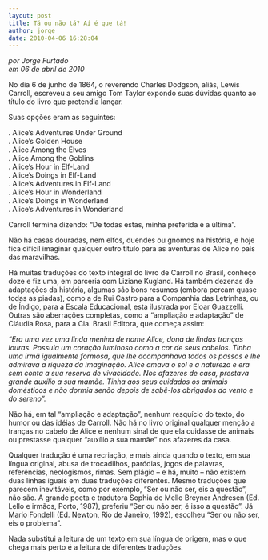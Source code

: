 ```yaml
---
layout: post
title: Tá ou não tá? Aí é que tá!
author: jorge
date: 2010-04-06 16:28:04
---
```

*[](https://arquivo.casacinepoa.com.br/a-casa.html)por Jorge Furtado*\
*em 06 de abril de 2010*

No dia 6 de junho de 1864, o reverendo Charles Dodgson, aliás, Lewis Carroll, escreveu a seu amigo Tom Taylor expondo suas dúvidas quanto ao título do livro que pretendia lançar.

Suas opções eram as seguintes:

. Alice’s Adventures Under Ground\
. Alice’s Golden House\
. Alice Among the Elves\
. Alice Among the Goblins\
. Alice’s Hour in Elf-Land\
. Alice’s Doings in Elf-Land\
. Alice’s Adventures in Elf-Land\
. Alice’s Hour in Wonderland\
. Alice’s Doings in Wonderland\
. Alice’s Adventures in Wonderland

Carroll termina dizendo: “De todas estas, minha preferida é a última”.

Não há casas douradas, nem elfos, duendes ou gnomos na história, e hoje fica difícil imaginar qualquer outro título para as aventuras de Alice no país das maravilhas.

Há muitas traduções do texto integral do livro de Carroll no Brasil, conheço doze e fiz uma, em parceria com Liziane Kugland. Há também dezenas de adaptações da história, algumas são bons resumos (embora percam quase todas as piadas), como a de Rui Castro para a Companhia das Letrinhas, ou de Índigo, para a Escala Educacional, esta ilustrada por Eloar Guazzelli. Outras são aberrações completas, como a “ampliação e adaptação” de Cláudia Rosa, para a Cia. Brasil Editora, que começa assim:

*“Era uma vez uma linda menina de nome Alice, dona de lindas tranças louras. Possuia um coração luminoso como a cor de seus cabelos. Tinha uma irmã igualmente formosa, que lhe acompanhava todos os passos e lhe admirava a riqueza da imaginação. Alice amava o sol e a natureza e era sem conta a sua reserva de vivacidade. Nos afazeres de casa, prestava grande auxílio a sua mamãe. Tinha aos seus cuidados os animais domésticos e não dormia senão depois de sabê-los abrigados do vento e do sereno”.*

Não há, em tal “ampliação e adaptação”, nenhum resquício do texto, do humor ou das idéias de Carroll. Não há no livro original qualquer menção a tranças no cabelo de Alice e nenhum sinal de que ela cuidasse de animais ou prestasse qualquer “auxílio a sua mamãe” nos afazeres da casa.

Qualquer tradução é uma recriação, e mais ainda quando o texto, em sua língua original, abusa de trocadilhos, paródias, jogos de palavras, referências, neologismos, rimas. Sem plágio – e há, muito – não existem duas linhas iguais em duas traduções diferentes. Mesmo traduções que parecem inevitáveis, como por exemplo, “Ser ou não ser, eis a questão”, não são. A grande poeta e tradutora Sophia de Mello Breyner Andresen (Ed. Lello e irmãos, Porto, 1987), preferiu “Ser ou não ser, é isso a questão”. Já Mario Fondelli (Ed. Newton, Rio de Janeiro, 1992), escolheu “Ser ou não ser, eis o problema”.

Nada substitui a leitura de um texto em sua língua de origem, mas o que chega mais perto é a leitura de diferentes traduções.